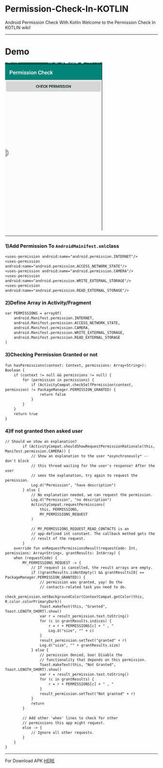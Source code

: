 # Permission-Check-In-KOTLIN
Android Permission Check With Kotlin
Welcome to the Permission Check In KOTLIN wiki!
***
# Demo

![Demo](https://github.com/Muhaiminur/Permission-Check-In-KOTLIN/blob/master/DOCUMENTATION/PERMISSION%20KOTLIN.gif)
***
### 1)Add Permission To `AndroidMainifest.xml`class
    <uses-permission android:name="android.permission.INTERNET"/>
    <uses-permission android:name="android.permission.ACCESS_NETWORK_STATE"/>
    <uses-permission android:name="android.permission.CAMERA"/>
    <uses-permission android:name="android.permission.WRITE_EXTERNAL_STORAGE"/>
    <uses-permission android:name="android.permission.READ_EXTERNAL_STORAGE"/>
### 2)Define Array in Activity/Fragment
    var PERMISSIONS = arrayOf(
        android.Manifest.permission.INTERNET,
        android.Manifest.permission.ACCESS_NETWORK_STATE,
        android.Manifest.permission.CAMERA,
        android.Manifest.permission.WRITE_EXTERNAL_STORAGE,
        android.Manifest.permission.READ_EXTERNAL_STORAGE
    )
### 3)Checking Permission Granted or not
    fun hasPermissions(context: Context, permissions: Array<String>): Boolean {
        if (context != null && permissions != null) {
            for (permission in permissions) {
                if (ActivityCompat.checkSelfPermission(context, permission) != PackageManager.PERMISSION_GRANTED) {
                    return false
                }
            }
        }
        return true
    }
### 4)If not granted then asked user
    // Should we show an explanation?
            if (ActivityCompat.shouldShowRequestPermissionRationale(this, Manifest.permission.CAMERA)) {
                // Show an explanation to the user *asynchronously* -- don't block
                // this thread waiting for the user's response! After the user
                // sees the explanation, try again to request the permission.
                Log.d("Permission", "have description")
            } else {
                // No explanation needed, we can request the permission.
                Log.d("Permission", "no description")
                ActivityCompat.requestPermissions(
                    this, PERMISSIONS,
                    MY_PERMISSIONS_REQUEST
                )

                // MY_PERMISSIONS_REQUEST_READ_CONTACTS is an
                // app-defined int constant. The callback method gets the
                // result of the request.
            }
        override fun onRequestPermissionsResult(requestCode: Int, permissions: Array<String>, grantResults: IntArray) {
        when (requestCode) {
            MY_PERMISSIONS_REQUEST -> {
                // If request is cancelled, the result arrays are empty.
                if ((grantResults.isNotEmpty() && grantResults[0] == PackageManager.PERMISSION_GRANTED)) {
                    // permission was granted, yay! Do the
                    // contacts-related task you need to do.
                    check_permission.setBackgroundColor(ContextCompat.getColor(this, R.color.colorPrimaryDark))
                    Toast.makeText(this, "Granted", Toast.LENGTH_SHORT).show()
                    var r = result_permission.text.toString()
                    for (c in grantResults.indices) {
                        r = r + PERMISSIONS[c] + " , "
                        Log.d("size", "" + c)
                    }
                    result_permission.setText("granted" + r)
                    Log.d("size", "" + grantResults.size)
                } else {
                    // permission denied, boo! Disable the
                    // functionality that depends on this permission.
                    Toast.makeText(this, "Not Granted", Toast.LENGTH_SHORT).show()
                    var r = result_permission.text.toString()
                    for (c in grantResults) {
                        r = r + PERMISSIONS[c] + " , "
                    }
                    result_permission.setText("Not granted" + r)
                }
                return
            }

            // Add other 'when' lines to check for other
            // permissions this app might request.
            else -> {
                // Ignore all other requests.
            }
        }
    }

***
For Download APK [HERE](https://github.com/Muhaiminur/Permission-Check-In-KOTLIN/blob/master/DOCUMENTATION/app-debug.apk)
